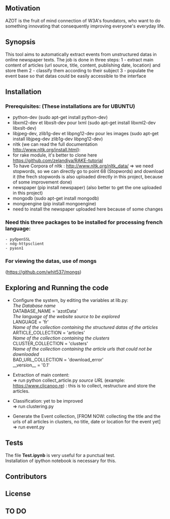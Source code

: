 
## Motivation
AZOT is the fruit of mind connection of W3A's foundators, who want to do something innovating that consequently improving everyone's everyday life.

## Synopsis
This tool aims to automatically extract events from unstructured datas in online newspaper texts.
The job is done in three steps:
1 - extract main content of articles (url source, title, content, publishing date, location) and store them
2 - classify them according to their subject
3 - populate the event base so that datas could be easily accessible to the interface

## Installation

### Prerequisites: (These installations are for UBUNTU)
- python-dev (sudo apt-get install python-dev)
- libxml2-dev et libxslt-dev pour lxml (sudo apt-get install libxml2-dev libxslt-dev)
- libjpeg-dev, zlib1g-dev et libpng12-dev pour les images (sudo apt-get install libjpeg-dev zlib1g-dev libpng12-dev)
- nltk (we can read the full documentation http://www.nltk.org/install.html):
- for rake module, it's better to clone here https://github.com/zelandiya/RAKE-tutorial
- To have Corpora of nltk : http://www.nltk.org/nltk_data/
    => we need stopwords, so we can directly go to point 68 (Stopwords) and download it (the frech stopwords is also uploaded directly in this project, because of some improvement done)
- newspaper (pip install newspaper) (also better to get the one uploaded in this project)
- mongodb (sudo apt-get install mongodb)
- mongoengine (pip install mongoengine)
- need to install the newspaper uploaded here because of some changes

### Need this three packages to be installed for processing french language:
    - pyOpenSSL
    - ndg-httpsclient
    - pyasn1

### For viewing the datas, use of mongs
(https://github.com/whit537/mongs)  

## Exploring and Running the code

- Configure the system, by editing the variables at lib.py:
        <br/>_The Database name_
        <br/>DATABASE_NAME = 'azotData'
        <br/>_The language of the website source to be explored_
        <br/>LANGUAGE = 'fr'
        <br/>_Name of the collection containing the structured datas of the articles_
        <br/>ARTICLE_COLLECTION = 'articles'
        <br/>_Name of the collection containing the clusters_
        <br/>CLUSTER_COLLECTION = 'clusters'
        <br/>_Name of the collection containing the article urls that could not be downloaded_
        <br/>BAD\_URL\_COLLECTION = 'download_error'
        <br/>\_\_version\_\_ = '0.1'

- Extraction of main content:
        <br/> => run python collect\_article.py _source URL_ (example: https://www.clicanoo.re) : this is to collect, restructure and store the articles.
- Classification: yet to be improved
        <br/> => run clustering.py
- Generate the Event collection, [FROM NOW: collecting the title and the urls of all articles in clusters, no title, date or location for the event yet]
        <br/> => run event.py

## Tests
The file __Test.ipynb__ is very useful for a punctual test.
<br/> Installation of ipython notebook is necessary for this.

## Contributors

## License

## TO DO
